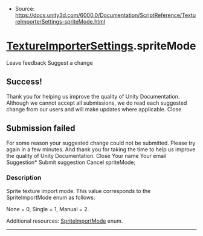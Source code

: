 * Source: https://docs.unity3d.com/6000.0/Documentation/ScriptReference/TextureImporterSettings-spriteMode.html

#  [TextureImporterSettings](https://docs.unity3d.com/6000.0/Documentation/ScriptReference/TextureImporterSettings.html).spriteMode
Leave feedback
Suggest a change
## Success!
Thank you for helping us improve the quality of Unity Documentation. Although we cannot accept all submissions, we do read each suggested change from our users and will make updates where applicable.
Close
## Submission failed
For some reason your suggested change could not be submitted. Please <a>try again</a> in a few minutes. And thank you for taking the time to help us improve the quality of Unity Documentation.
Close
Your name Your email Suggestion* Submit suggestion
Cancel
spriteMode; 
### Description
Sprite texture import mode.
This value corresponds to the SpriteImportMode enum as follows:  
  
None = 0, Single = 1, Manual = 2.  
  
Additional resources: [SpriteImportMode](https://docs.unity3d.com/6000.0/Documentation/ScriptReference/SpriteImportMode.html) enum.
* * *
